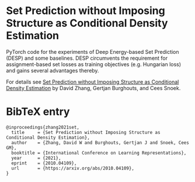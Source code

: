 # Set Prediction without Imposing Structure as Conditional Density Estimation

PyTorch code for the experiments of Deep Energy-based Set Prediction (DESP) and some baselines.
DESP circumvents the requirement for assignment-based set losses as training objectives (e.g. Hungarian loss) and gains several advantages thereby.

For details see [Set Prediction without Imposing Structure as Conditional Density Estimation](https://github.com/davzha/DESP) by David Zhang, Gertjan Burghouts, and Cees Snoek.

# BibTeX entry

```
@inproceedings{zhang2021set,
  title     = {Set Prediction without Imposing Structure as Conditional Density Estimation},
  author    = {Zhang, David W and Burghouts, Gertjan J and Snoek, Cees GM},
  booktitle = {International Conference on Learning Representations},
  year      = {2021},
  eprint    = {2010.04109},
  url       = {https://arxiv.org/abs/2010.04109},
}
```